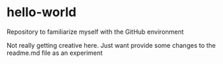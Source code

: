 # hello-world
Repository to familiarize myself with the GitHub environment

Not really getting creative here.  Just want provide some changes to the readme.md
file as an experiment
